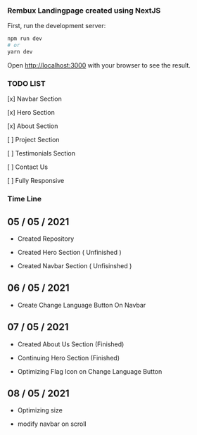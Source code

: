 ### Rembux Landingpage created using NextJS

First, run the development server:

```bash
npm run dev
# or
yarn dev
```

Open [http://localhost:3000](http://localhost:3000) with your browser to see the result.

### TODO LIST

[x] Navbar Section

[x] Hero Section

[x] About Section

[ ] Project Section

[ ] Testimonials Section

[ ] Contact Us

[ ] Fully Responsive

### Time Line

## 05 / 05 / 2021

- Created Repository

- Created Hero Section ( Unfinished )

- Created Navbar Section ( Unfisinshed )

## 06 / 05 / 2021

- Create Change Language Button On Navbar

## 07 / 05 / 2021

- Created About Us Section (Finished)

- Continuing Hero Section (Finished)

- Optimizing Flag Icon on Change Language Button

## 08 / 05 / 2021

- Optimizing size

- modify navbar on scroll

